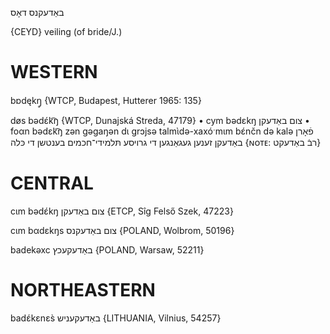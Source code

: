 באַדעקנס
דאָס

{CEYD}
veiling (of bride/J.)

WESTERN
========

bɒdękŋ̥ {WTCP, Budapest, Hutterer 1965: 135}

døs bədɛ́k͡ŋ {WTCP, Dunajská Streda, 47179}
	•	cym bədɛkŋ צום באַדעקן
	•	foαn bədɛk͡ŋ zən gəgaŋən dɩ grɔjsə talmɩ̀də-xaxóˑmɩm bɛ́nčn də kalə פֿאָרן באַדעקן זענען געגאַנגען די גרויסע תּלמידי־חכמים בענטשן די כּלה {ɴᴏᴛᴇ: רבֿ באַדעקט}

CENTRAL
========

cɩm bədɛ́kŋ צום באַדעקן {ETCP, Sîg Felső Szek, 47223}

cɩm bαdɛkŋs צום באַדעקנס {POLAND, Wolbrom, 50196}

badekəxc באַדעקעכץ {POLAND, Warsaw, 52211}

NORTHEASTERN
==============

badɛ́kɛnɛs̀ באַדעקעניש {LITHUANIA, Vilnius, 54257}